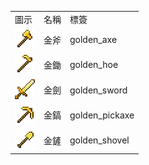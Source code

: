 <table>
	<tablebody>
		<tr>
			<td>圖示</td>
			<td>名稱</td>
			<td>標簽</td>
		</tr>
		<tr>
			<td><img src="mc_icon/tools/golden_axe.png"></td>
			<td>金斧</td>
			<td>golden_axe</td>
		</tr>
		<tr>
			<td><img src="mc_icon/tools/golden_hoe.png"></td>
			<td>金鋤</td>
			<td>golden_hoe</td>
		</tr>
		<tr>
			<td><img src="mc_icon/combat/golden_sword.png"></td>
			<td>金劍</td>
			<td>golden_sword</td>
		</tr>
		<tr>
			<td><img src="mc_icon/tools/golden_pickaxe.png"></td>
			<td>金鎬</td>
			<td>golden_pickaxe</td>
		</tr>
		<tr>
			<td><img src="mc_icon/tools/golden_shovel.png"></td>
			<td>金鏟</td>
			<td>golden_shovel</td>
		</tr>
	</tablebody>
</table>